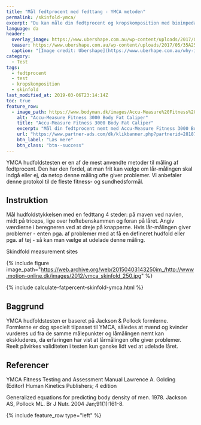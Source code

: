 ```yaml
---
title: "Mål fedtprocent med fedttang - YMCA metoden"
permalink: /skinfold-ymca/
excerpt: "Du kan måle din fedtprocent og kropskomposition med bioimpedans - og de nyere maskiner er relativt reliabile og valide"
language: da
header:
  overlay_image: https://www.ubershape.com.au/wp-content/uploads/2017/05/35A2528-1024x683.jpg
  teaser: https://www.ubershape.com.au/wp-content/uploads/2017/05/35A2528-1024x683.jpg
  caption: "[Image credit: Ubershape](https://www.uberhape.com.au/why-i-use-metabolic-analytics-with-my-clients/)"
category:
  - Test
tags:
  - fedtprocent
  - test
  - kropskomposition
  - skinfold
last_modified_at: 2019-03-06T23:14:14Z
toc: true
feature_row:
  - image_path: https://www.bodyman.dk/images/Accu-Measure%20Fitness%203000%20Body%20Fat%20Caliper1-p.jpg
    alt: "Accu-Measure Fitness 3000 Body Fat Caliper"
    title: "Accu-Measure Fitness 3000 Body Fat Caliper"
    excerpt: "Mål din fedtprocent nemt med Accu-Measure Fitness 3000 Body Fat Caliper. Fedttangen bliver brugt af mange amerikanske personlige trænere på grund af dens præcise målinger. Du kan både bruge den hjemme eller have den med på farten."
    url: "https://www.partner-ads.com/dk/klikbanner.php?partnerid=28187&bannerid=20604&htmlurl=https://www.bodyman.dk/shop/accu-measure-fitness-54935p.html"
    btn_label: "Læs mere"
    btn_class: "btn--success"
---
```


YMCA hudfoldstesten er en af de mest anvendte metoder til måling af fedtprocent. Den har den fordel, at man frit kan vælge om lår-målingen skal indgå eller ej, da netop denne måling ofte giver problemer. Vi anbefaler denne protokol til de fleste fitness- og sundhedsformål.

## Instruktion

Mål hudfoldstykkelsen med en fedttang 4 steder: på maven ved navlen, midt på triceps, lige over hoftebenskammen og foran på låret. Angiv værdierne i beregneren ved at dreje på knapperne.
Hvis lår-målingen giver problemer - enten pga. af problemer med at få en defineret hudfold eller pga. af tøj - så kan man vælge at udelade denne måling.

Skindfold measurement sites

{% include figure image_path="https://web.archive.org/web/20150403143250im_/http://www.motion-online.dk/images/2012/ymca_skinfold_250.jpg" %}

{% include calculate-fatpercent-skinfold-ymca.html %}

## Baggrund

YMCA hudfoldstesten er baseret på Jackson & Pollock formlerne. Formlerne er dog specielt tilpasset til YMCA, således at mænd og kvinder vurderes ud fra de samme målepunkter og låmålingen nemt kan ekskluderes, da erfaringen har vist at lårmålingen ofte giver problemer. Reelt påvirkes validiteten i testen kun ganske lidt ved at udelade låret.

## Referencer

YMCA Fitness Testing and Assessment Manual
Lawrence A. Golding (Editor)
Human Kinetics Publishers; 4 edition

Generalized equations for predicting body density of men. 1978.
Jackson AS, Pollock ML.
Br J Nutr. 2004 Jan;91(1):161-8.

{% include feature_row type="left" %}
